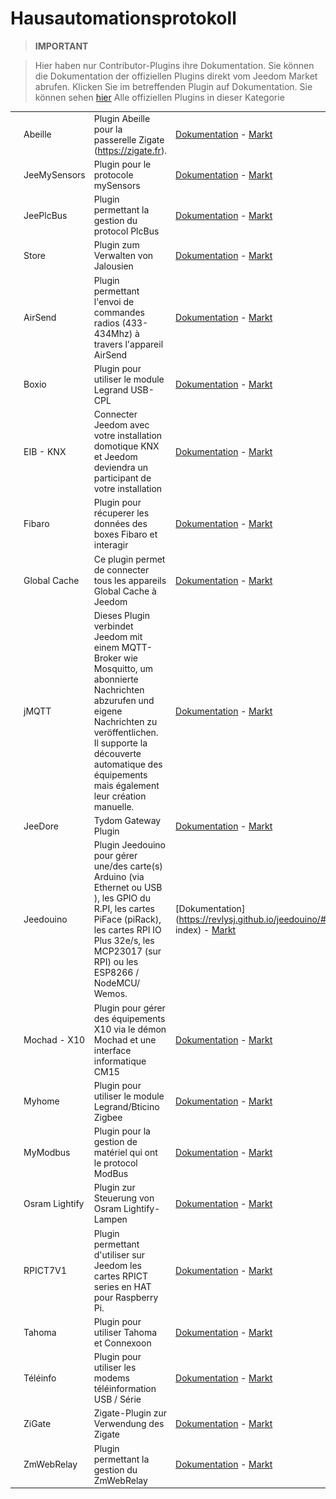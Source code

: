 
# Hausautomationsprotokoll


>**IMPORTANT**

>Hier haben nur Contributor-Plugins ihre Dokumentation. Sie können die Dokumentation der offiziellen Plugins direkt vom Jeedom Market abrufen. Klicken Sie im betreffenden Plugin auf Dokumentation.
>Sie können sehen [hier](https://market.jeedom.com/index.php?v=d&p=market&type=plugin&categorie=automation+protocol) Alle offiziellen Plugins in dieser Kategorie

| | | | |
|--- | --- | --- | ---|
|<img src="Abeille/Abeille_icon.png" class="pluginLogo" width="100" />|Abeille|Plugin Abeille pour la passerelle Zigate (https://zigate.fr).|[Dokumentation](http://kiwihc16.free.fr/) - [Markt](https://market.jeedom.com/index.php?v=d&p=market_display&id=3219)|
|<img src="JeeMySensors/JeeMySensors_icon.png" class="pluginLogo" width="100" />|JeeMySensors|Plugin pour le protocole mySensors|[Dokumentation](https://totoff974.github.io/jeedom-JeeMySensors/#language#/) - [Markt](https://market.jeedom.com/index.php?v=d&p=market_display&id=3822)|
|<img src="JeePlcBus/JeePlcBus_icon.png" class="pluginLogo" width="100" />|JeePlcBus|Plugin permettant la gestion du protocol PlcBus|[Dokumentation](https://totoff974.github.io/JeePlcBus/#language#/) - [Markt](https://market.jeedom.com/index.php?v=d&p=market_display&id=2487)|
|<img src="Store/Store_icon.png" class="pluginLogo" width="100" />|Store|Plugin zum Verwalten von Jalousien|[Dokumentation]() - [Markt](https://market.jeedom.com/index.php?v=d&p=market_display&id=296)|
|<img src="airsend/airsend_icon.png" class="pluginLogo" width="100" />|AirSend|Plugin permettant l'envoi de commandes radios (433-434Mhz) à travers l'appareil AirSend|[Dokumentation](https://devmel.github.io/jeedom_airsend/#language#/) - [Markt](https://market.jeedom.com/index.php?v=d&p=market_display&id=3611)|
|<img src="boxio/boxio_icon.png" class="pluginLogo" width="100" />|Boxio|Plugin pour utiliser le module Legrand USB-CPL|[Dokumentation](https://apages2.github.io/pluginjeedom-boxio/#language#/) - [Markt](https://market.jeedom.com/index.php?v=d&p=market_display&id=1335)|
|<img src="eibd/eibd_icon.png" class="pluginLogo" width="100" />|EIB - KNX|Connecter Jeedom avec votre installation domotique KNX et Jeedom deviendra un participant de votre installation|[Dokumentation](http://mika-nt28.github.io/Documentations/eibd/#language#/) - [Markt](https://market.jeedom.com/index.php?v=d&p=market_display&id=203)|
|<img src="fibaro/fibaro_icon.png" class="pluginLogo" width="100" />|Fibaro|Plugin pour récuperer les données des boxes Fibaro et interagir|[Dokumentation](https://rems02.github.io/fibaro/#language#/) - [Markt](https://market.jeedom.com/index.php?v=d&p=market_display&id=3588)|
|<img src="globalcache/globalcache_icon.png" class="pluginLogo" width="100" />|Global Cache|Ce plugin permet de connecter tous les appareils Global Cache à Jeedom|[Dokumentation](https://mika-nt28.github.io/Documentations/globalcache/#language#/) - [Markt](https://market.jeedom.com/index.php?v=d&p=market_display&id=2932)|
|<img src="jMQTT/jMQTT_icon.png" class="pluginLogo" width="100" />|jMQTT|Dieses Plugin verbindet Jeedom mit einem MQTT-Broker wie Mosquitto, um abonnierte Nachrichten abzurufen und eigene Nachrichten zu veröffentlichen.<br/>Il supporte la découverte automatique des équipements mais également leur création manuelle.|[Dokumentation](https://domotruc.github.io/jMQTT/#language#/) - [Markt](https://market.jeedom.com/index.php?v=d&p=market_display&id=3166)|
|<img src="jeedore/jeedore_icon.png" class="pluginLogo" width="100" />|JeeDore|Tydom Gateway Plugin|[Dokumentation](https://github.com/rezolv-fr/jeedoredaemon-dotnet/blob/master/docs/index.md) - [Markt](https://market.jeedom.com/index.php?v=d&p=market_display&id=3757)|
|<img src="jeedouino/jeedouino_icon.png" class="pluginLogo" width="100" />|Jeedouino|Plugin Jeedouino pour gérer une/des carte(s) Arduino (via Ethernet ou USB ), les GPIO du R.PI, les cartes PiFace (piRack), les cartes RPI IO Plus 32e/s, les MCP23017 (sur RPI) ou les ESP8266 / NodeMCU/ Wemos.|[Dokumentation](https://revlysj.github.io/jeedouino/#language#/ index) - [Markt](https://market.jeedom.com/index.php?v=d&p=market_display&id=2064)|
|<img src="mochad/mochad_icon.png" class="pluginLogo" width="100" />|Mochad - X10|Plugin pour gérer des équipements X10 via le démon Mochad et une interface informatique CM15|[Dokumentation](https://mika-nt28.github.io/Documentations/mochad/#language#/) - [Markt](https://market.jeedom.com/index.php?v=d&p=market_display&id=359)|
|<img src="myhome/myhome_icon.png" class="pluginLogo" width="100" />|Myhome|Plugin pour utiliser le module Legrand/Bticino Zigbee|[Dokumentation](https://apages2.github.io/pluginjeedom-myhome/#language#/) - [Markt](https://market.jeedom.com/index.php?v=d&p=market_display&id=2445)|
|<img src="mymodbus/mymodbus_icon.png" class="pluginLogo" width="100" />|MyModbus|Plugin pour la gestion de matériel qui ont le protocol ModBus|[Dokumentation](https://bebel27a.github.io/jeedom-mymobdus.github.io/#language#/) - [Markt](https://market.jeedom.com/index.php?v=d&p=market_display&id=3858)|
|<img src="osramLightify/osramLightify_icon.png" class="pluginLogo" width="100" />|Osram Lightify|Plugin zur Steuerung von Osram Lightify-Lampen|[Dokumentation]() - [Markt](https://market.jeedom.com/index.php?v=d&p=market_display&id=2811)|
|<img src="rpict/rpict_icon.png" class="pluginLogo" width="100" />|RPICT7V1|Plugin permettant d'utiliser sur Jeedom les cartes RPICT series en HAT pour Raspberry Pi.|[Dokumentation](https://tlierdotfr.github.io/jeedom-plugin-rpict/#language#/) - [Markt](https://market.jeedom.com/index.php?v=d&p=market_display&id=3637)|
|<img src="tahoma/tahoma_icon.png" class="pluginLogo" width="100" />|Tahoma|Plugin pour utiliser Tahoma et Connexoon|[Dokumentation](https://github.com/redbug26/jeedom-tahoma/tree/master/doc/#language#/index.asciidoc) - [Markt](https://market.jeedom.com/index.php?v=d&p=market_display&id=1719)|
|<img src="teleinfo/teleinfo_icon.png" class="pluginLogo" width="100" />|Téléinfo|Plugin pour utiliser les modems téléinformation USB / Série|[Dokumentation](https://NextDom.github.io/plugin-teleinfo/#language#/) - [Markt](https://market.jeedom.com/index.php?v=d&p=market_display&id=260)|
|<img src="zigate/zigate_icon.png" class="pluginLogo" width="100" />|ZiGate|Zigate-Plugin zur Verwendung des Zigate|[Dokumentation](https://jeedom-zigate.github.io/jeedom-plugin-zigate) - [Markt](https://market.jeedom.com/index.php?v=d&p=market_display&id=3186)|
|<img src="zmwebrelay/zmwebrelay_icon.png" class="pluginLogo" width="100" />|ZmWebRelay|Plugin permettant la gestion du ZmWebRelay|[Dokumentation](https://jeedomsteph37.github.io/zmwebrelay/#language#/) - [Markt](https://market.jeedom.com/index.php?v=d&p=market_display&id=3417)|
